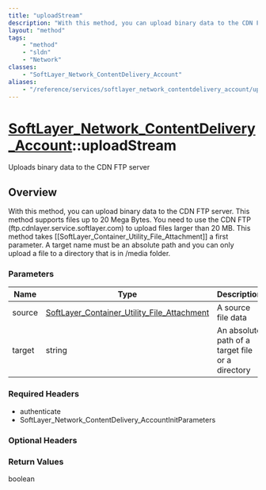 ```yaml
---
title: "uploadStream"
description: "With this method, you can upload binary data to the CDN FTP server.  This method supports files up to 20 Mega Bytes. You... "
layout: "method"
tags:
    - "method"
    - "sldn"
    - "Network"
classes:
    - "SoftLayer_Network_ContentDelivery_Account"
aliases:
    - "/reference/services/softlayer_network_contentdelivery_account/uploadStream"
---
```

# [SoftLayer_Network_ContentDelivery_Account](/reference/services/SoftLayer_Network_ContentDelivery_Account)::uploadStream

Uploads binary data to the CDN FTP server


## Overview 
With this method, you can upload binary data to the CDN FTP server.  This method supports files up to 20 Mega Bytes. You need to use the CDN FTP (ftp.cdnlayer.service.softlayer.com) to upload files larger than 20 MB.  This method takes [[SoftLayer_Container_Utility_File_Attachment]] a first parameter. A target name must be an absolute path and you can only upload a file to a directory that is in /media folder. 

### Parameters 
|Name | Type | Description |
| --- | --- | --- |
|source| <a href='/reference/datatypes/SoftLayer_Container_Utility_File_Attachment'>SoftLayer_Container_Utility_File_Attachment </a>| A source file data|
|target| string| An absolute path of a target file or a directory|


### Required Headers
* authenticate
* SoftLayer_Network_ContentDelivery_AccountInitParameters

### Optional Headers

### Return Values
boolean

